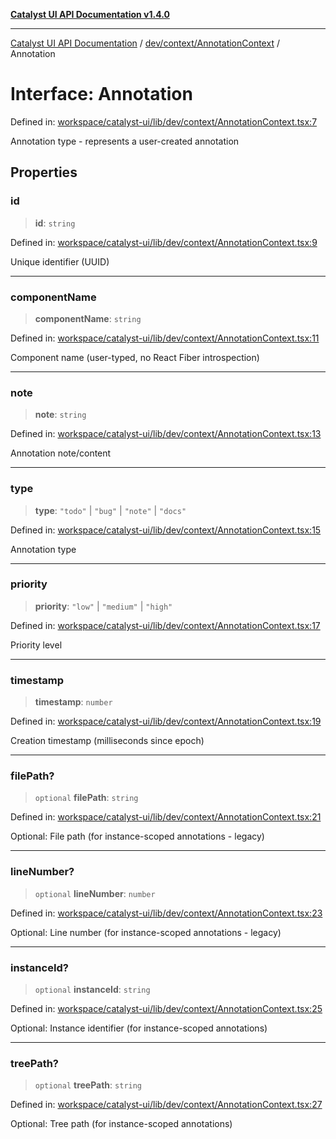 [**Catalyst UI API Documentation v1.4.0**](../../../../README.md)

---

[Catalyst UI API Documentation](../../../../README.md) / [dev/context/AnnotationContext](../README.md) / Annotation

# Interface: Annotation

Defined in: [workspace/catalyst-ui/lib/dev/context/AnnotationContext.tsx:7](https://github.com/TheBranchDriftCatalyst/catalyst-ui/blob/main/lib/dev/context/AnnotationContext.tsx#L7)

Annotation type - represents a user-created annotation

## Properties

### id

> **id**: `string`

Defined in: [workspace/catalyst-ui/lib/dev/context/AnnotationContext.tsx:9](https://github.com/TheBranchDriftCatalyst/catalyst-ui/blob/main/lib/dev/context/AnnotationContext.tsx#L9)

Unique identifier (UUID)

---

### componentName

> **componentName**: `string`

Defined in: [workspace/catalyst-ui/lib/dev/context/AnnotationContext.tsx:11](https://github.com/TheBranchDriftCatalyst/catalyst-ui/blob/main/lib/dev/context/AnnotationContext.tsx#L11)

Component name (user-typed, no React Fiber introspection)

---

### note

> **note**: `string`

Defined in: [workspace/catalyst-ui/lib/dev/context/AnnotationContext.tsx:13](https://github.com/TheBranchDriftCatalyst/catalyst-ui/blob/main/lib/dev/context/AnnotationContext.tsx#L13)

Annotation note/content

---

### type

> **type**: `"todo"` \| `"bug"` \| `"note"` \| `"docs"`

Defined in: [workspace/catalyst-ui/lib/dev/context/AnnotationContext.tsx:15](https://github.com/TheBranchDriftCatalyst/catalyst-ui/blob/main/lib/dev/context/AnnotationContext.tsx#L15)

Annotation type

---

### priority

> **priority**: `"low"` \| `"medium"` \| `"high"`

Defined in: [workspace/catalyst-ui/lib/dev/context/AnnotationContext.tsx:17](https://github.com/TheBranchDriftCatalyst/catalyst-ui/blob/main/lib/dev/context/AnnotationContext.tsx#L17)

Priority level

---

### timestamp

> **timestamp**: `number`

Defined in: [workspace/catalyst-ui/lib/dev/context/AnnotationContext.tsx:19](https://github.com/TheBranchDriftCatalyst/catalyst-ui/blob/main/lib/dev/context/AnnotationContext.tsx#L19)

Creation timestamp (milliseconds since epoch)

---

### filePath?

> `optional` **filePath**: `string`

Defined in: [workspace/catalyst-ui/lib/dev/context/AnnotationContext.tsx:21](https://github.com/TheBranchDriftCatalyst/catalyst-ui/blob/main/lib/dev/context/AnnotationContext.tsx#L21)

Optional: File path (for instance-scoped annotations - legacy)

---

### lineNumber?

> `optional` **lineNumber**: `number`

Defined in: [workspace/catalyst-ui/lib/dev/context/AnnotationContext.tsx:23](https://github.com/TheBranchDriftCatalyst/catalyst-ui/blob/main/lib/dev/context/AnnotationContext.tsx#L23)

Optional: Line number (for instance-scoped annotations - legacy)

---

### instanceId?

> `optional` **instanceId**: `string`

Defined in: [workspace/catalyst-ui/lib/dev/context/AnnotationContext.tsx:25](https://github.com/TheBranchDriftCatalyst/catalyst-ui/blob/main/lib/dev/context/AnnotationContext.tsx#L25)

Optional: Instance identifier (for instance-scoped annotations)

---

### treePath?

> `optional` **treePath**: `string`

Defined in: [workspace/catalyst-ui/lib/dev/context/AnnotationContext.tsx:27](https://github.com/TheBranchDriftCatalyst/catalyst-ui/blob/main/lib/dev/context/AnnotationContext.tsx#L27)

Optional: Tree path (for instance-scoped annotations)
